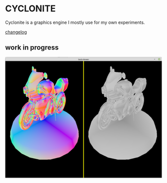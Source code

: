 
# CYCLONITE

Cyclonite is a graphics engine I mostly use for my own experiments.

[changelog](CHANGELOG.md)

## work in progress

![s1.png](./examples/gltf-viewer/screenshots/s1.png) 
